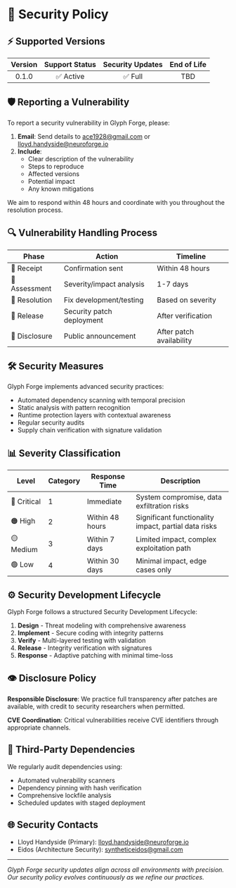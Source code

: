 # 🔐 Security Policy

## ⚡ Supported Versions

| Version | Support Status      | Security Updates    | End of Life    |
|:-------:|:-------------------:|:------------------:|:--------------:|
| 0.1.0   | ✅ Active           | ✅ Full            | TBD            |

## 🛡️ Reporting a Vulnerability

To report a security vulnerability in Glyph Forge, please:

1. **Email**: Send details to <ace1928@gmail.com> or <lloyd.handyside@neuroforge.io>
2. **Include**:
    - Clear description of the vulnerability
    - Steps to reproduce
    - Affected versions
    - Potential impact
    - Any known mitigations

We aim to respond within 48 hours and coordinate with you throughout the resolution process.

## 🔍 Vulnerability Handling Process

| Phase | Action | Timeline |
|-------|--------|----------|
| 🔔 Receipt | Confirmation sent | Within 48 hours |
| 🔬 Assessment | Severity/impact analysis | 1-7 days |
| 🧪 Resolution | Fix development/testing | Based on severity |
| 🚀 Release | Security patch deployment | After verification |
| 📝 Disclosure | Public announcement | After patch availability |

## 🛠️ Security Measures

Glyph Forge implements advanced security practices:

- Automated dependency scanning with temporal precision
- Static analysis with pattern recognition
- Runtime protection layers with contextual awareness
- Regular security audits
- Supply chain verification with signature validation

## 📊 Severity Classification

| Level | Category | Response Time | Description |
|-------|----------|---------------|------------|
| 🔴 Critical | 1 | Immediate | System compromise, data exfiltration risks |
| 🟠 High | 2 | Within 48 hours | Significant functionality impact, partial data risks |
| 🟡 Medium | 3 | Within 7 days | Limited impact, complex exploitation path |
| 🟢 Low | 4 | Within 30 days | Minimal impact, edge cases only |

## ⚙️ Security Development Lifecycle

Glyph Forge follows a structured Security Development Lifecycle:

1. **Design** - Threat modeling with comprehensive awareness
2. **Implement** - Secure coding with integrity patterns
3. **Verify** - Multi-layered testing with validation
4. **Release** - Integrity verification with signatures
5. **Response** - Adaptive patching with minimal time-loss

## 👁️ Disclosure Policy

**Responsible Disclosure**: We practice full transparency after patches are available, with credit to security researchers when permitted.

**CVE Coordination**: Critical vulnerabilities receive CVE identifiers through appropriate channels.

## 🧪 Third-Party Dependencies

We regularly audit dependencies using:

- Automated vulnerability scanners
- Dependency pinning with hash verification
- Comprehensive lockfile analysis
- Scheduled updates with staged deployment

## 🌐 Security Contacts

- Lloyd Handyside (Primary): <lloyd.handyside@neuroforge.io>
- Eidos (Architecture Security): <syntheticeidos@gmail.com>

---

*Glyph Forge security updates align across all environments with precision. Our security policy evolves continuously as we refine our practices.*
